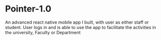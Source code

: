 # Pointer-1.0

An advanced react native mobile app I built, with user as either staff or student. User logs in and is able to use the app to facilitate the activities in the university, Faculty or Department 

